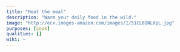 ```yaml
---
title: "Heat the meal"
description: "Warm your daily food in the wild."
image: "http://ecx.images-amazon.com/images/I/51CL6DNLXpL.jpg"
purposes: [cook]
qualities: []
wiki: ~
---
```

